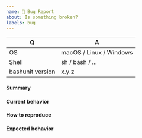 ```yaml
---
name: 🐞 Bug Report
about: Is something broken?
labels: bug
---
```


<!--
- Please fill in this template according to your issue.
- Please keep the table shown below at the top of your issue.
- Please post code as text (using proper markup). Do not post screenshots of code.
- Please remove this comment before submitting your issue.
-->

| Q                | A                       |
|------------------|-------------------------|
| OS               | macOS / Linux / Windows |
| Shell            | sh / bash / ...         |
| bashunit version | x.y.z                   |

#### Summary

<!-- Provide a summary describing the problem you are experiencing. -->

#### Current behavior

<!-- What is the current (buggy) behavior? -->

#### How to reproduce

<!-- Provide steps to reproduce the bug. -->

#### Expected behavior

<!-- What was the expected (correct) behavior? -->
